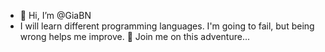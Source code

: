 - 👋 Hi, I’m @GiaBN
- I will learn different programming languages. I'm going to fail, but being wrong helps me improve.
👀 Join me on this adventure...

<!---
GiaBN/GiaBN is a ✨ special ✨ repository because its `README.md` (this file) appears on your GitHub profile.
You can click the Preview link to take a look at your changes.
--->

